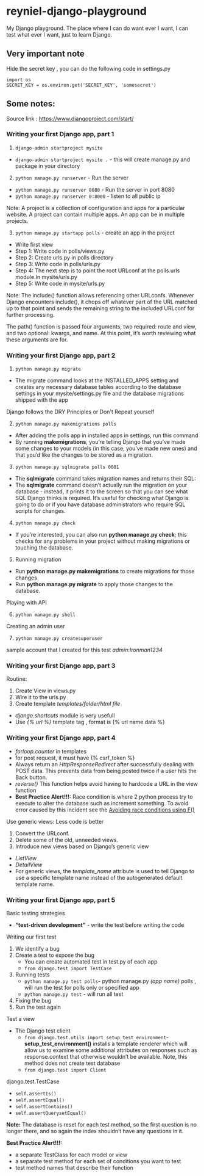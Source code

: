 # reyniel-django-playground
My Django playground. The place where I can do want ever I want, I can test what ever I want, just to learn Django.


## Very important note
Hide the secret key , you can do the following code in settings.py
```
import os
SECRET_KEY = os.environ.get('SECRET_KEY', 'somesecret')
```

## Some notes:
Source link : https://www.djangoproject.com/start/
### Writing your first Django app, part 1

1. `django-admin startproject mysite`
  - `django-admin startproject mysite .` - this will create manage.py and package in your directory

2. `python manage.py runserver` - Run the server
  - `python manage.py runserver 8080` - Run the server in port 8080
  - `python manage.py runserver 0:8000` - listen to all public ip

Note: A project is a collection of configuration and apps for a particular website.
A project can contain multiple apps. An app can be in multiple projects.

3. `python manage.py startapp polls` - create an app in the project
  - Write first view
  - Step 1: Write code in polls/views.py
  - Step 2: Create urls.py in polls directory
  - Step 3: Write code in polls/urls.py
  - Step 4: The next step is to point the root URLconf at the polls.urls module.In mysite/urls.py
  - Step 5: Write code in mysite/urls.py

Note: The include() function allows referencing other URLconfs. Whenever Django encounters include(), it chops off whatever part of the URL matched up to that point and sends the remaining string to the included URLconf for further processing.

The path() function is passed four arguments, two required: route and view, and two optional: kwargs, and name. At this point, it’s worth reviewing what these arguments are for.

### Writing your first Django app, part 2

1. `python manage.py migrate`
  - The migrate command looks at the INSTALLED_APPS setting and creates any necessary database tables according to the database settings in your mysite/settings.py file and the database migrations shipped with the app

Django follows the DRY Principles or Don't Repeat yourself

2. `python manage.py makemigrations polls`
  - After adding the polls app in installed apps in settings, run this command
  - By running **makemigrations**, you’re telling Django that you’ve made some changes to your models (in this case, you’ve made new ones) and that you’d like the changes to be stored as a migration.

3. `python manage.py sqlmigrate polls 0001`
  - The **sqlmigrate** command takes migration names and returns their SQL:
  - The **sqlmigrate** command doesn’t actually run the migration on your database - instead, it prints it to the screen so that you can see what SQL Django thinks is required. It’s useful for checking what Django is going to do or if you have database administrators who require SQL scripts for changes.

4. `python manage.py check`
  - If you’re interested, you can also run **python manage.py check**; this checks for any problems in your project without making migrations or touching the database.

5. Running migration
  - Run **python manage.py makemigrations** to create migrations for those changes
  - Run **python manage.py migrate** to apply those changes to the database.

Playing with API

6. `python manage.py shell`

Creating an admin user

7. `python manage.py createsuperuser`

sample account that I created for this test *admin:Ironman1234*

### Writing your first Django app, part 3

Routine:
1. Create View in views.py
2. Wire it to the urls.py
3. Create template *templates/folder/html file*

- *django.shortcuts* module is very usefull
- Use *{% url %}* template tag , format is {% url name data %}

### Writing your first Django app, part 4

- *forloop.counter* in templates
- for post request, it must have {% csrf_token %}
- Always return an *HttpResponseRedirect* after successfully dealing with POST data. This prevents data from being posted twice if a user hits the Back button.
- *reverse()* This function helps avoid having to hardcode a URL in the view function
- **Best Practice Alert!!!:** Race condition is where 2 python process try to execute to alter the database such as increment something. To avoid error caused by this incident see the [Avoiding race conditions using F()](https://docs.djangoproject.com/en/4.1/ref/models/expressions/#avoiding-race-conditions-using-f)

Use generic views: Less code is better

1. Convert the URLconf.
2. Delete some of the old, unneeded views.
3. Introduce new views based on Django’s generic view

- *ListView*
- *DetailView*
- For generic views, the *template_name* attribute is used to tell Django to use a specific template name instead of the autogenerated default template name.

### Writing your first Django app, part 5

Basic testing strategies
- **“test-driven development”** - write the test before writing the code

Writing our first test
1. We identify a bug
2. Create a test to expose the bug
    - You can create automated test in test.py of each app
    - `from django.test import TestCase`
3. Running tests
    - `python manage.py test polls`- python manage.py *(app name)* polls , will run the test for polls only or specified app
    - `python manage.py test` - will run all test
4. Fixing the bug
5. Run the test again

Test a view
- The Django test client
    - `from django.test.utils import setup_test_environment`- **setup_test_environment()** installs a template renderer which will allow us to examine some additional attributes on responses such as response.context that otherwise wouldn’t be available. Note, this method does not create test database
    - `from django.test import Client`

django.test.TestCase
- `self.assertIs()`
- `self.assertEqual()`
- `self.assertContains()`
- `self.assertQuerysetEqual()`

**Note:** The database is reset for each test method, so the first question is no longer there, and so again the index shouldn’t have any questions in it.

**Best Practice Alert!!!:**
- a separate TestClass for each model or view
- a separate test method for each set of conditions you want to test
- test method names that describe their function